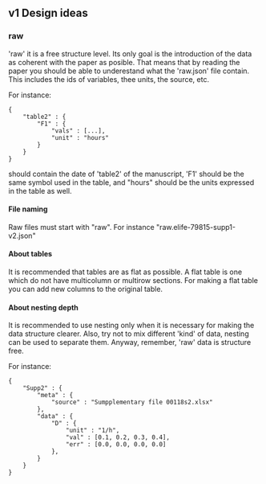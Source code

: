 ## v1 Design ideas

### raw

'raw' it is a free structure level. Its only goal is the introduction of the data as coherent with the paper as posible. That means that by reading the paper you should be able to underestand what the 'raw.json' file contain. This includes the ids of variables, thee units, the source, etc. 

For instance:
```
{
    "table2" : {
        "F1" : {
            "vals" : [...],
            "unit" : "hours"
        }
    }
}
```

should contain the date of 'table2' of the manuscript, 'F1' should be the same symbol used in the table, and "hours" should be the units expressed in the table as well.  

#### File naming

Raw files must start with "raw". For instance "raw.elife-79815-supp1-v2.json"

#### About tables

It is recommended that tables are as flat as possible. A flat table is one which do not have multicolumn or multirow sections. For making a flat table you can add new columns to the original table.

#### About nesting depth

It is recommended to use nesting only when it is necessary for making the data structure clearer. Also, try not to mix different 'kind' of data, nesting can be used to separate them. Anyway, remember, 'raw' data is structure free. 

For instance:

```
{
    "Supp2" : {
        "meta" : {
            "source" : "Sumpplementary file 00118s2.xlsx"
        }, 
        "data" : {
            "D" : {
                "unit" : "1/h",
                "val" : [0.1, 0.2, 0.3, 0.4],
                "err" : [0.0, 0.0, 0.0, 0.0]
            },
        }
    }
}
```